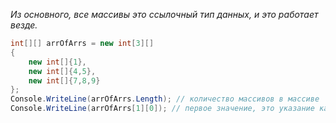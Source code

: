 *Из основного, все массивы это ссылочный тип данных, и это работает везде.*

```cs
int[][] arrOfArrs = new int[3][]
{
	new int[]{1},
	new int[]{4,5},
	new int[]{7,8,9}
};
Console.WriteLine(arrOfArrs.Length); // количество массивов в массиве
Console.WriteLine(arrOfArrs[1][0]); // первое значение, это указание какой именно массив, второе это индекс в массиве
```
